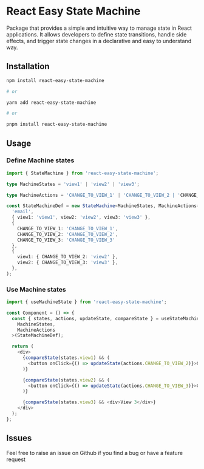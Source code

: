 # React Easy State Machine

Package that provides a simple and intuitive way to manage state in React applications. It allows developers to define state transitions, handle side effects, and trigger state changes in a declarative and easy to understand way.

## Installation

```bash
npm install react-easy-state-machine

# or

yarn add react-easy-state-machine

# or

pnpm install react-easy-state-machine
```

## Usage

### Define Machine states

```typescript
import { StateMachine } from 'react-easy-state-machine';

type MachineStates = 'view1' | 'view2' | 'view3';

type MachineActions = 'CHANGE_TO_VIEW_1' | 'CHANGE_TO_VIEW_2 | 'CHANGE_TO_VIEW_3';

const StateMachineDef = new StateMachine<MachineStates, MachineActions>(
  'email',
  { view1: 'view1', view2: 'view2', view3: 'view3' },
  {
    CHANGE_TO_VIEW_1: 'CHANGE_TO_VIEW_1',
    CHANGE_TO_VIEW_2: 'CHANGE_TO_VIEW_2',
    CHANGE_TO_VIEW_3: 'CHANGE_TO_VIEW_3'
  },
  {
    view1: { CHANGE_TO_VIEW_2: 'view2' },
    view2: { CHANGE_TO_VIEW_3: 'view3' },
  },
);
```

### Use Machine states

```typescript
import { useMachineState } from 'react-easy-state-machine';

const Component = () => {
  const { states, actions, updateState, compareState } = useStateMachine<
    MachineStates,
    MachineActions
  >(StateMachineDef);

  return (
    <div>
      {compareState(states.view1) && (
        <button onClick={() => updateState(actions.CHANGE_TO_VIEW_2)}>Change to view 2</button>
      )}

      {compareState(states.view2) && (
        <button onClick={() => updateState(actions.CHANGE_TO_VIEW_3)}>Change to view 3</button>
      )}

      {compareState(states.view3) && <div>View 3</div>}
    </div>
  );
};
```

## Issues

Feel free to raise an issue on Github if you find a bug or have a feature request

